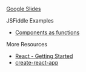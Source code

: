 [Google Slides](https://docs.google.com/presentation/d/1cLFrhK3T_pbmlT1fJmAjJ9C_9RLudYN_6__4wpb4Uk4/edit?usp=sharing)

JSFiddle Examples
* [Components as functions](https://jsfiddle.net/kenfehling/pqb4sco7)

More Resources
* [React - Getting Started](https://facebook.github.io/react/docs/hello-world.html)
* [create-react-app](https://github.com/facebookincubator/create-react-app)
